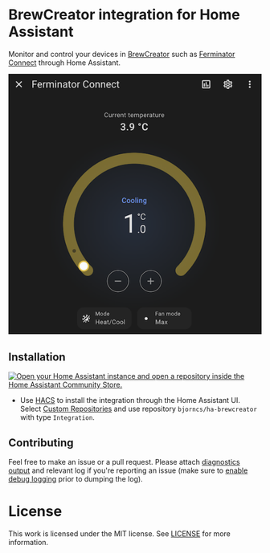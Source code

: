 # BrewCreator integration for Home Assistant
Monitor and control your devices in [BrewCreator](https://www.brewolution.com/brewcreator-eng) such as
[Ferminator Connect](https://www.brewolution.com/ferminator-connect.html) through Home Assistant.

![BrewCreator](assets/images/ferminator-climate-entity.png)

## Installation
[![Open your Home Assistant instance and open a repository inside the Home Assistant Community Store.](https://my.home-assistant.io/badges/hacs_repository.svg)](https://my.home-assistant.io/redirect/hacs_repository/?owner=bjorncs&repository=ha-brewcreator&category=integration)
- Use [HACS](https://www.hacs.xyz/docs/use/) to install the integration through the Home Assistant UI.
  Select [Custom Repositories](https://www.hacs.xyz/docs/faq/custom_repositories/) and use repository `bjorncs/ha-brewcreator` with type `Integration`.

## Contributing
Feel free to make an issue or a pull request.
Please attach [diagnostics output](https://www.home-assistant.io/docs/configuration/troubleshooting/#download-diagnostics) and relevant log if you're reporting an issue (make sure to
[enable debug logging](https://www.home-assistant.io/docs/configuration/troubleshooting/#enabling-debug-logging) prior to dumping the log).

# License
This work is licensed under the MIT license. See [LICENSE](LICENSE) for more information.